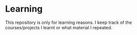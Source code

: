 # Learning

This repository is only for learning reasons.
I keep track of the courses/projects I learnt or what material I repeated.
